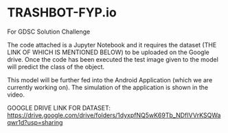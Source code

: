 # TRASHBOT-FYP.io
For GDSC Solution Challenge

The code attached is a Jupyter Notebook and it requires the dataset (THE LINK OF WHICH IS MENTIONED BELOW) to be uploaded on the Google drive.
Once the code has been executed the test image given to the model will predict the class of the object.

This model will be further fed into the Android Application (which we are currently working on). The simulation of the application is shown in the video.


GOOGLE DRIVE LINK FOR DATASET: https://drive.google.com/drive/folders/1dyxpfNQ5wK69Tb_NDfIVVrKSQWaqwr1d?usp=sharing
